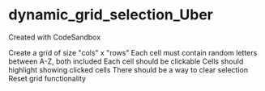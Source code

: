 # dynamic_grid_selection_Uber
Created with CodeSandbox


Create a grid of size "cols" x "rows"
Each cell must contain random letters between A-Z, both included
Each cell should be clickable
Cells should highlight showing clicked cells
There should be a way to clear selection
Reset grid functionality
